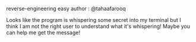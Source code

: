 reverse-engineering easy author : @tahaafarooq

Looks like the program is whispering some secret into my terminal but I think I am not the right user to understand what it's whispering! Maybe you can help me get the message!
